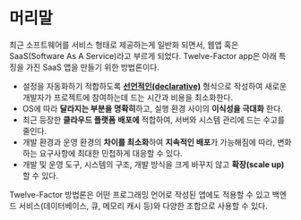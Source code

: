 머리말
============

최근 소프트웨어를 서비스 형태로 제공하는게 일반화 되면서, 웹앱 혹은 SaaS(Software As A Service)라고 부르게 되었다. Twelve-Factor app은 아래 특징을 가진 SaaS 앱을 만들기 위한 방법론이다.

* 설정을 자동화하기 적합하도록 **[선언적인(declarative)](https://ko.wikipedia.org/wiki/%EC%84%A0%EC%96%B8%ED%98%95_%ED%94%84%EB%A1%9C%EA%B7%B8%EB%9E%98%EB%B0%8D)** 형식으로 작성하여 새로운 개발자가 프로젝트에 참여하는데 드는 시간과 비용을 최소화한다.
* OS에 따라 **달라지는 부분을 명확히**하고, 실행 환경 사이의 **이식성을 극대화** 한다.
* 최근 등장한 **클라우드 플랫폼** **배포에** 적합하여, 서버와 시스템 관리에 드는 수고를 줄인다.
* 개발 환경과 운영 환경의 **차이를 최소화**하여 **지속적인 배포**가 가능해짐에 따라, 변화하는 요구사항에 최대한 민첩하게 대응할 수 있다.
* 개발 및 운영 도구, 시스템의 구조, 개발 방식을 크게 바꾸지 않고 **확장(scale up)** 할 수 있다.

Twelve-Factor 방법론은 어떤 프로그래밍 언어로 작성된 앱에도 적용할 수 있고 백엔드 서비스(데이터베이스, 큐, 메모리 캐시 등)와 다양한 조합으로 사용할 수 있다.
